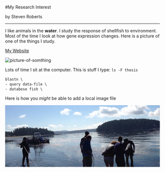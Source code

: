 #My Research Interest

by Steven Roberts


---

I like animals in the **water**. I study the response of shellfish to environment. Most of the time I look at how gene expression changes. Here is a picture of one of the things I study.


[My Website](http://faculty.washington.edu/sr320/)


![picture-of-somthing](https://upload.wikimedia.org/wikipedia/commons/b/b0/Crassostrea_gigas_p1040848.jpg)



Lots of time I sit at the computer. This is stuff I type: `ls -F thesis`


```
blastn \
- query data-file \
- databese fish \
```

Here is how you _might_ be able to add a local image file

![picture-water](./img/cropped-IMG_69061.jpg)

    
 



